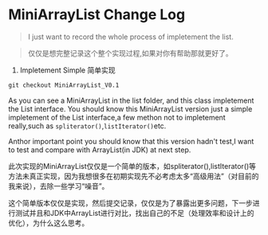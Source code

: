 # MiniArrayList Change Log

> I just want to record the whole process of impletement the list. 

> 仅仅是想完整记录这个整个实现过程,如果对你有帮助那就更好了。


1. Impletement Simple 简单实现

```html 
git checkout MiniArrayList_V0.1
```

As you can see a MiniArrayList in the list folder, and this class impletement the List interface.
You should know this MiniArrayList version just a simple impletement of the List interface,a few methon not to impletement really,such as
`spliterator()`,`listIterator()`etc. 

Anthor important point you should know that this version hadn't test,I want to test and compare with ArrayList(in JDK) at next step.

此次实现的MiniArrayList仅仅是一个简单的版本，如spliterator(),listIterator()等方法未真正实现，因为我想很多在初期实现先不必考虑太多“高级用法”（对目前的我来说），去除一些学习“噪音”。

这个简单版本仅仅是实现，然后提交记录，仅仅是为了暴露出更多问题，下一步进行测试并且和JDK中ArrayList进行对比，找出自己的不足（处理效率和设计上的优化），为什么这么思考。
